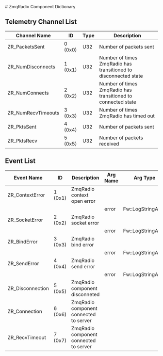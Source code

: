 <title>ZmqRadio Component Dictionary</title>
# ZmqRadio Component Dictionary


## Telemetry Channel List

|Channel Name|ID|Type|Description|
|---|---|---|---|
|ZR_PacketsSent|0 (0x0)|U32|Number of packets sent|
|ZR_NumDisconnects|1 (0x1)|U32|Number of times ZmqRadio has transitioned to disconnected state|
|ZR_NumConnects|2 (0x2)|U32|Number of times ZmqRadio has transitioned to connected state|
|ZR_NumRecvTimeouts|3 (0x3)|U32|Number of times ZmqRadio has timed out|
|ZR_PktsSent|4 (0x4)|U32|Number of packets sent|
|ZR_PktsRecv|5 (0x5)|U32|Number of packets received|

## Event List

|Event Name|ID|Description|Arg Name|Arg Type|Arg Size|Description
|---|---|---|---|---|---|---|
|ZR_ContextError|1 (0x1)|ZmqRadio context open error| | | | |
| | | |error|Fw::LogStringArg&|80||    
|ZR_SocketError|2 (0x2)|ZmqRadio socket error| | | | |
| | | |error|Fw::LogStringArg&|80||    
|ZR_BindError|3 (0x3)|ZmqRadio bind error| | | | |
| | | |error|Fw::LogStringArg&|80||    
|ZR_SendError|4 (0x4)|ZmqRadio send error| | | | |
| | | |error|Fw::LogStringArg&|80||    
|ZR_Disconnection|5 (0x5)|ZmqRadio component disconneted| | | | |
|ZR_Connection|6 (0x6)|ZmqRadio component connected to server| | | | |
|ZR_RecvTimeout|7 (0x7)|ZmqRadio component connected to server| | | | |
